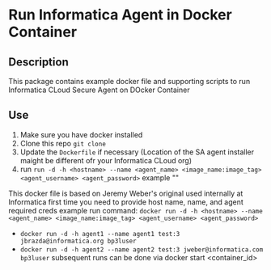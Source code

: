 # Run Informatica Agent in Docker Container

## Description
This package contains example docker file and supporting scripts to run Informatica CLoud Secure Agent on DOcker Container

## Use

1. Make sure you have docker installed
2. Clone this repo  `git clone`
3. Update the `Dockerfile`  if necessary (Location of the SA agent installer maight be different ofr your Informatica CLoud  org)
4. run `run -d -h <hostname> --name <agent_name> <image_name:image_tag> <agent_username> <agent_password>`
    example ""


This docker file is based on Jeremy Weber's original used internally at Informatica
first time you need to provide host name, name, and agent required creds
example run command: `docker run -d -h <hostname> --name <agent_name> <image_name:image_tag> <agent_username> <agent_password>`
-  `docker run -d -h agent1 --name agent1 test:3 jbrazda@informatica.org bp3luser`
-  `docker run -d -h agent2 --name agent2 test:3 jweber@informatica.com bp3luser`
subsequent runs can be done via docker start <container_id>
